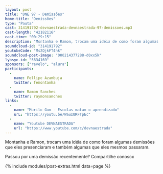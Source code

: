 ```yaml
---
layout: post
title: "DNE 97 - Demissões"
home-title: "Demissões"
type: "Pauta"
cast: 314191792-devnaestrada-devnaestrada-97-demissoes.mp3
cast-length: "42182116"
cast-time: "00:29:15"
description: "Montanha e Ramon, trocam uma idéia de como foram algumas demissões que eles presenciaram e também algumas que eles mesmos passaram."
soundcloud-id: "314191792"
youtubeCode: "MsZQjkFT4hk"
soundcloud-post-image: "000214377288-d0xx5k"
lybsyn-id: "5634169"
sponsors: ["revelo", "alura"]
participants:
  -
    name: Fellipe Azambuja
    twitter: femontanha
  -
    name: Ramon Sanches
    twitter: raymonsanches
links:
  -
    name: "Murilo Gun - Escolas matam o aprendizado"
    urL: "https://youtu.be/WauIURFTpEc"
  -
    name: "Youtube DEVNAESTRADA"
    url: "https://www.youtube.com/c/devnaestrada"
---
```


Montanha e Ramon, trocam uma idéia de como foram algumas demissões que eles presenciaram e também algumas que eles mesmos passaram.

Passou por uma demissão recentemente? Compartilhe conosco

{% include modules/post-extras.html data=page %}
